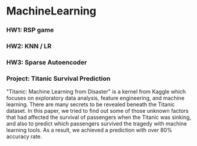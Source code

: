 # MachineLearning
### HW1: RSP game
### HW2: KNN / LR
### HW3: Sparse Autoencoder
### Project: Titanic Survival Prediction
"Titanic: Machine Learning from Disaster" is a kernel from Kaggle which focuses on exploratory data analysis, feature engineering, and machine learning. There are many secrets to be revealed beneath the Titanic dataset. In this paper, we tried to find out some of those unknown factors that had affected the survival of passengers when the Titanic was sinking, and also to predict which passengers survived the tragedy with machine learning tools. As a result, we achieved a prediction with over 80% accuracy rate.
